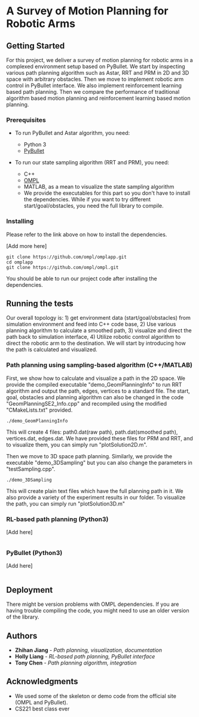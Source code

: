 # A Survey of Motion Planning for Robotic Arms 

## Getting Started

For this project, we deliver a survey of motion planning for robotic arms in a complexed environment setup based on PyBullet. We start by inspecting various path planning algorithm such as Astar, RRT and PRM in 2D and 3D space with arbitrary obstacles. Then we move to implement robotic arm control in PyBullet interface. We also implement reinforcement learning based path planning. Then we compare the performance of traditional algorithm based motion planning and reinforcement learning based motion planning.

### Prerequisites

* To run PyBullet and Astar algorithm, you need:
  - Python 3
  - [PyBullet](https://pybullet.org/wordpress/)

* To run our state sampling algorithm (RRT and PRM), you need:
  - C++
  - [OMPL](http://ompl.kavrakilab.org/download.html)
  - MATLAB, as a mean to visualize the state sampling algorithm
  - We provide the executables for this part so you don't have to install the dependencies. While if you want to try different start/goal/obstacles, you need the full library to compile.

### Installing

Please refer to the link above on how to install the dependencies.

[Add more here]

```
git clone https://github.com/ompl/omplapp.git
cd omplapp
git clone https://github.com/ompl/ompl.git
```

You should be able to run our project code after installing the dependencies.

## Running the tests

Our overall topology is: 1) get environment data (start/goal/obstacles) from simulation environment and feed into C++ code base, 2) Use various planning algorithm to calculate a smoothed path, 3) visualize and direct the path back to simulation interface, 4) Utilize robotic control algorithm to direct the robotic arm to the destination. We will start by introducing how the path is calculated and visualized.

### Path planning using sampling-based algorithm (C++/MATLAB)

First, we show how to calculate and visualize a path in the 2D space. We provide the compiled executable "demo_GeomPlanningInfo" to run RRT algorithm and output the path, edges, vertices to a standard file. The start, goal, obstacles and planning algorithm can also be changed in the code "GeomPlanningSE2_Info.cpp" and recompiled using the modified "CMakeLists.txt" provided.

```
./demo_GeomPlanningInfo
```

This will create 4 files: path0.dat(raw path), path.dat(smoothed path), vertices.dat, edges.dat. We have provided these files for PRM and RRT, and to visualize them, you can simply run "plotSolution2D.m".

Then we move to 3D space path planning. Similarly, we provide the executable "demo_3DSampling" but you can also change the parameters in "testSampling.cpp".

```
./demo_3DSampling
```

This will create plain text files which have the full planning path in it. We also provide a variety of the experiment results in our folder. To visualize the path, you can simply run "plotSolution3D.m"

### RL-based path planning (Python3)

[Add here]

```

```

### PyBullet (Python3)

[Add here]

```

``` 

## Deployment

There might be version problems with OMPL dependencies. If you are having trouble compiling the code, you might need to use an older version of the library.

## Authors

* **Zhihan Jiang** - *Path planning, visualization, documentation*
* **Holly Liang** - *RL-based path planning, PyBullet interface*
* **Tony Chen** - *Path planning algorithm, integration*

## Acknowledgments

* We used some of the skeleton or demo code from the official site (OMPL and PyBullet).
* CS221 best class ever

